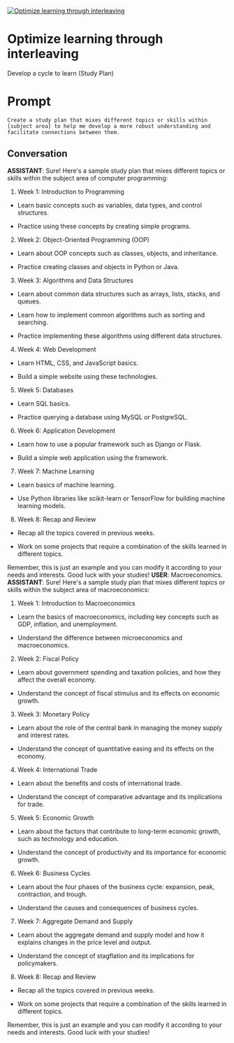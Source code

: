 
[![Optimize learning through interleaving](https://flow-prompt-covers.s3.us-west-1.amazonaws.com/icon/vintage/vint_11.png)]()
# Optimize learning through interleaving 
Develop a cycle to learn (Study Plan)

# Prompt

```
Create a study plan that mixes different topics or skills within [subject area] to help me develop a more robust understanding and facilitate connections between them.
```

## Conversation

**ASSISTANT**: Sure! Here's a sample study plan that mixes different topics or skills within the subject area of computer programming:



1. Week 1: Introduction to Programming

- Learn basic concepts such as variables, data types, and control structures.

- Practice using these concepts by creating simple programs.



2. Week 2: Object-Oriented Programming (OOP)

- Learn about OOP concepts such as classes, objects, and inheritance.

- Practice creating classes and objects in Python or Java.



3. Week 3: Algorithms and Data Structures

- Learn about common data structures such as arrays, lists, stacks, and queues.

- Learn how to implement common algorithms such as sorting and searching.

- Practice implementing these algorithms using different data structures.



4. Week 4: Web Development

- Learn HTML, CSS, and JavaScript basics.

- Build a simple website using these technologies.



5. Week 5: Databases

- Learn SQL basics.

- Practice querying a database using MySQL or PostgreSQL.



6. Week 6: Application Development

- Learn how to use a popular framework such as Django or Flask.

- Build a simple web application using the framework.



7. Week 7: Machine Learning

- Learn basics of machine learning.

- Use Python libraries like scikit-learn or TensorFlow for building machine learning models.



8. Week 8: Recap and Review

- Recap all the topics covered in previous weeks.

- Work on some projects that require a combination of the skills learned in different topics. 



Remember, this is just an example and you can modify it according to your needs and interests. Good luck with your studies!
**USER**: Macroeconomics.
**ASSISTANT**: Sure! Here's a sample study plan that mixes different topics or skills within the subject area of macroeconomics:



1. Week 1: Introduction to Macroeconomics

- Learn the basics of macroeconomics, including key concepts such as GDP, inflation, and unemployment.

- Understand the difference between microeconomics and macroeconomics.



2. Week 2: Fiscal Policy

- Learn about government spending and taxation policies, and how they affect the overall economy.

- Understand the concept of fiscal stimulus and its effects on economic growth.



3. Week 3: Monetary Policy

- Learn about the role of the central bank in managing the money supply and interest rates.

- Understand the concept of quantitative easing and its effects on the economy.



4. Week 4: International Trade

- Learn about the benefits and costs of international trade.

- Understand the concept of comparative advantage and its implications for trade.



5. Week 5: Economic Growth

- Learn about the factors that contribute to long-term economic growth, such as technology and education.

- Understand the concept of productivity and its importance for economic growth.



6. Week 6: Business Cycles

- Learn about the four phases of the business cycle: expansion, peak, contraction, and trough.

- Understand the causes and consequences of business cycles.



7. Week 7: Aggregate Demand and Supply

- Learn about the aggregate demand and supply model and how it explains changes in the price level and output.

- Understand the concept of stagflation and its implications for policymakers.



8. Week 8: Recap and Review

- Recap all the topics covered in previous weeks.

- Work on some projects that require a combination of the skills learned in different topics. 



Remember, this is just an example and you can modify it according to your needs and interests. Good luck with your studies!


